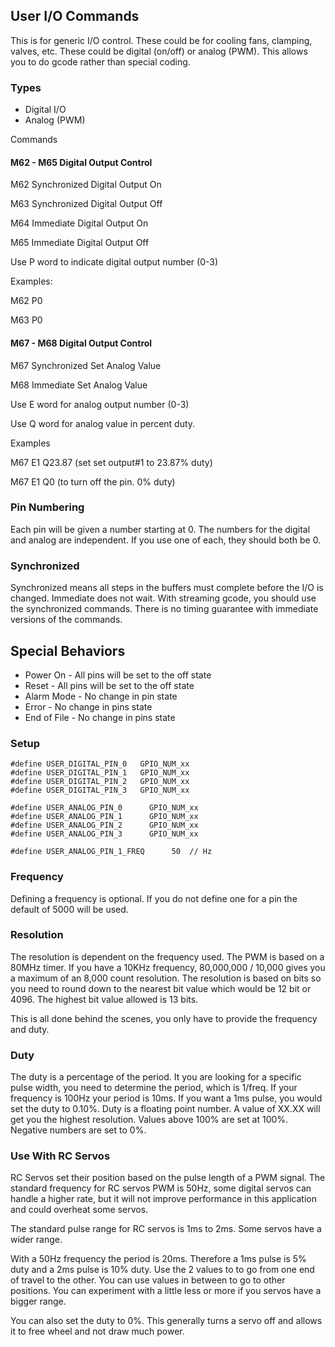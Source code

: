 ## User I/O Commands

This is for generic I/O control. These could be for cooling fans, clamping, valves, etc. These could be digital (on/off) or analog (PWM). This allows you to do gcode rather than special coding.

### Types

- Digital I/O
- Analog (PWM)

Commands

#### M62 - M65 Digital Output Control 

M62 Synchronized Digital Output On

M63 Synchronized Digital Output Off

M64 Immediate Digital Output On

M65 Immediate Digital Output Off

Use P word to indicate digital output number (0-3)

Examples:

M62 P0

M63 P0

#### M67 - M68 Digital Output Control 

M67 Synchronized Set Analog Value

M68 Immediate Set Analog Value

Use E word for analog output number (0-3)

Use Q word for analog value in percent duty.

Examples 

M67 E1 Q23.87 (set set output#1 to 23.87% duty)

M67 E1 Q0 (to turn off the pin. 0% duty)

### Pin Numbering

Each pin will be given a number starting at 0. The numbers for the digital and analog are independent. If you use one of each, they should both be 0.

### Synchronized

Synchronized means all steps in the buffers must complete before the I/O is changed. Immediate does not wait. With streaming gcode, you should use the synchronized commands. There is no timing guarantee with immediate versions of the commands.

## Special Behaviors

- Power On - All pins will be set to the off state
- Reset - All pins will be set to the off state
- Alarm Mode - No change in pin state
- Error - No change in pins state
- End of File - No change in pins state

### Setup

```
#define USER_DIGITAL_PIN_0   GPIO_NUM_xx
#define USER_DIGITAL_PIN_1   GPIO_NUM_xx
#define USER_DIGITAL_PIN_2   GPIO_NUM_xx
#define USER_DIGITAL_PIN_3   GPIO_NUM_xx

#define USER_ANALOG_PIN_0      GPIO_NUM_xx
#define USER_ANALOG_PIN_1      GPIO_NUM_xx
#define USER_ANALOG_PIN_2      GPIO_NUM_xx
#define USER_ANALOG_PIN_3      GPIO_NUM_xx

#define USER_ANALOG_PIN_1_FREQ      50  // Hz
```

### Frequency

Defining a frequency is optional. If you do not define one for a pin the default of 5000 will be used.

### Resolution

The resolution is dependent on the frequency used. The PWM is based on a 80MHz timer. If you have a 10KHz frequency, 80,000,000 / 10,000 gives you a maximum of an 8,000 count resolution. The resolution is based on bits so you need to round down to the nearest bit value which would be 12 bit or 4096. The highest bit value allowed is 13 bits.

This is all done behind the scenes, you only have to provide the frequency and duty.

### Duty

The duty is a percentage of the period. It you are looking for a specific pulse width, you need to determine the period, which is 1/freq. If your frequency is 100Hz  your period is 10ms. If you want a 1ms pulse, you would set the duty to 0.10%. Duty is a floating point number. A value of XX.XX will get you the highest resolution. Values above 100% are set at 100%. Negative numbers are set to 0%. 

### Use With RC Servos

RC Servos set their position based on the pulse length of a PWM signal. The standard frequency for RC servos PWM is 50Hz, some digital servos can handle a higher rate, but it will not improve performance in this application and could overheat some servos.

The standard pulse range for RC servos is 1ms to 2ms. Some servos have a wider range.

With a 50Hz frequency the period is 20ms. Therefore a 1ms pulse is 5% duty and a 2ms pulse is 10% duty. Use the 2 values to to go from one end of travel to the other. You can use values in between to go to other positions. You can experiment with a little less or more if you servos have a bigger range.

You can also set the duty to 0%. This generally turns a servo off and allows it to free wheel and not draw much power.